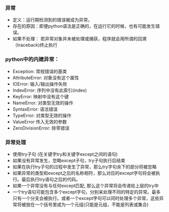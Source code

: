 ### 异常

- 定义：运行期检测到的错误被成为异常。
- 存在的原因：即便python语法是正确的，在运行它的时候，也有可能发生错误。
- 如果不处理： 若异常对象并未被处理或捕获，程序就会用所谓的回溯（traceback)终止执行

### python中的内建异常：

- Exception: 常规错误的基类
- AttributeError: 对象没有这个属性
- IOError: 输入/输出操作失败
- IndexError: 序列中没有此索引(index)
- KeyError: 映射中没有这个键
- NameError: 对类型无效的操作
- SyntaxError: 语法错误
- TypeError: 对类型无效的操作
- ValueError 传入无效的参数
- ZeroDivisionError: 除零错误

### 异常处理

- 使用try子句 (在关键字try和关键字except之间的语句)
- 如果没有异常发生，忽略except子句，try子句执行后结束
- 如果在执行try子句的过程中发生了异常，那么try字句余下的部分将被忽略
- 如果异常的类型和except之后的名称相符，那么对应的except字句将会被执行。最后执行try语句之后的代码。
- 如果一个异常没有与任何except匹配, 那么这个异常将会传递给上层的try中
- 一个try语句可能包含多个except字句，分别来处理不同的特定的异常。最多只有一个分支会被执行。或者一个except字句可以同时处理多个异常，这些异常将被放在一个括号里成为一个元组(只能是元组，不能是列表或集合)
